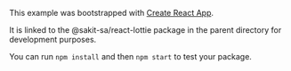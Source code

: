 This example was bootstrapped with [Create React App](https://github.com/facebook/create-react-app).

It is linked to the @sakit-sa/react-lottie package in the parent directory for development purposes.

You can run `npm install` and then `npm start` to test your package.
